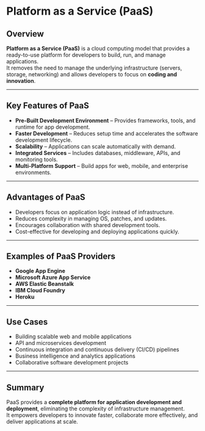 # Platform as a Service (PaaS)

## Overview
**Platform as a Service (PaaS)** is a cloud computing model that provides a ready-to-use platform for developers to build, run, and manage applications.  
It removes the need to manage the underlying infrastructure (servers, storage, networking) and allows developers to focus on **coding and innovation**.  

---

## Key Features of PaaS

- **Pre-Built Development Environment** – Provides frameworks, tools, and runtime for app development.  
- **Faster Development** – Reduces setup time and accelerates the software development lifecycle.  
- **Scalability** – Applications can scale automatically with demand.  
- **Integrated Services** – Includes databases, middleware, APIs, and monitoring tools.  
- **Multi-Platform Support** – Build apps for web, mobile, and enterprise environments.  

---

## Advantages of PaaS

- Developers focus on application logic instead of infrastructure.  
- Reduces complexity in managing OS, patches, and updates.  
- Encourages collaboration with shared development tools.  
- Cost-effective for developing and deploying applications quickly.  

---

## Examples of PaaS Providers

- **Google App Engine**  
- **Microsoft Azure App Service**  
- **AWS Elastic Beanstalk**  
- **IBM Cloud Foundry**  
- **Heroku**  

---

## Use Cases

- Building scalable web and mobile applications  
- API and microservices development  
- Continuous integration and continuous delivery (CI/CD) pipelines  
- Business intelligence and analytics applications  
- Collaborative software development projects  

---

## Summary
PaaS provides a **complete platform for application development and deployment**, eliminating the complexity of infrastructure management.  
It empowers developers to innovate faster, collaborate more effectively, and deliver applications at scale.  
